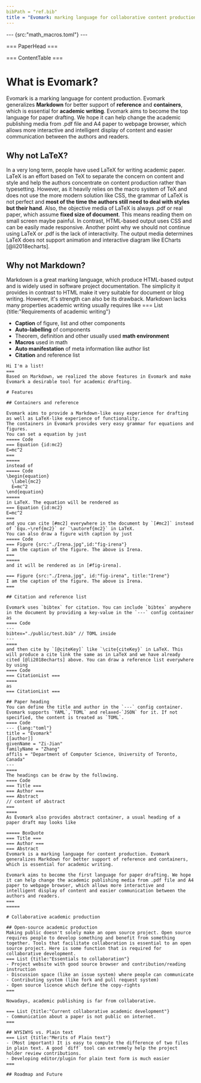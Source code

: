 ```yaml
---
bibPath = "ref.bib"
title = "Evomark: marking language for collaborative content production"
---
```

--- {src:"math_macros.toml"} ---

=== PaperHead ===

=== ContentTable ===

# What is Evomark?
Evomark is a marking language for content production. Evomark generalizes **Markdown** for better support of **reference** and **containers**, which is essential for **academic writing**. 
Evomark aims to become the top language for paper drafting. We hope it can help change the academic publishing media from .pdf file and A4 paper to webpage browser, which allows more interactive and intelligent display of content and easier communication between the authors and readers.

## Why not LaTeX?

In a very long term, people have used LaTeX for writing academic paper. LaTeX is an effort based on TeX to separate the concern on content and style and help the authors concentrate on content production rather than typesetting. 
However, as it heavily relies on the macro system of TeX and does not use the more modern solution like CSS, the grammar of LaTeX is not perfect and **most of the time the authors still need to deal with styles but their hand**. 
Also, the objective media of LaTeX is always .pdf or real paper, which assume **fixed size of document**. This means reading them on small screen maybe painful. In contrast, HTML-based output uses CSS and can be easily made responsive.
Another point why we should not continue using LaTeX or .pdf is the lack of interactivity. The output media determines LaTeX does not support animation and interactive diagram like ECharts [@li2018echarts].

## Why not Markdown?

Markdown is a great marking language, which produce HTML-based output and is widely used in software project documentation. 
The simplicity it provides in contrast to HTML make it very suitable for document or blog writing. 
However, it's strength can also be its drawback. 
Markdown lacks many properties academic writing usually requires like
=== List {title:"Requirements of academic writing"}
- **Caption** of figure, list and other components
- **Auto-labelling** of components
- Theorem, definition and other usually used **math environment**
- **Macros** used in math
- **Auto manifestation** of meta information like author list
- **Citation** and reference list
~~~~
Hi I'm a list!
===
Based on Markdown, we realized the above features in Evomark and make Evomark a desirable tool for academic drafting.  

# Features

## Containers and reference

Evomark aims to provide a Markdown-like easy experience for drafting as well as LaTeX-like experience of functionality.
The containers in Evomark provides very easy grammar for equations and figures. 
You can set a equation by just
===== Code
=== Equation {id:mc2}
E=mc^2
===
===== 
instead of
===== Code
\begin{equation}
  \label{mc2}
  E=mc^2
\end{equation}
=====
in LaTeX. The equation will be rendered as 
=== Equation {id:mc2}
E=mc^2
===
and you can cite [#mc2] everywhere in the document by `[#mc2]` instead of `Equ.~\ref{mc2}` or `\autoref{mc2}` in LaTeX. 
You can also draw a figure with caption by just
===== Code
=== Figure {src:"./Irena.jpg",id:"fig-irena"}
I am the caption of the figure. The above is Irena.
===
=====
and it will be rendered as in [#fig-irena].

=== Figure {src:"./Irena.jpg", id:"fig-irena", title:"Irene"} 
I am the caption of the figure. The above is Irena.
===

## Citation and reference list

Evomark uses `bibtex` for citation. You can include `bibtex` anywhere in the document by providing a key-value in the `---` config container as
==== Code
---
bibtex="./public/test.bib" // TOML inside
---
====
and then cite by `[@citeKey]` like `\cite{citeKey}` in LaTeX. This will produce a cite link the same as in LaTeX and we have already cited [@li2018echarts] above. You can draw a reference list everywhere by using
==== Code
=== CitationList ===
====
as
=== CitationList ===

## Paper heading
You can define the title and author in the `---` config container. Evomark supports `YAML`,`TOML` and relaxed-`JSON` for it. If not specified, the content is treated as `TOML`.
==== Code
--- {lang:"toml"}
title = "Evomark"
[[author]]
givenName = "Zi-Jian"
familyName = "Zhang"
affils = "Department of Computer Science, University of Toronto, Canada"
---
==== 
The headings can be draw by the following.
==== Code
=== Title ===
=== Author ===
=== Abstract
// content of abstract
===
====
As Evomark also provides abstract container, a usual heading of a paper draft may looks like

===== BoxQuote
=== Title ===
=== Author ===
=== Abstract
Evomark is a marking language for content production. Evomark generalizes Markdown for better support of reference and containers, which is essential for academic writing. 

Evomark aims to become the first language for paper drafting. We hope it can help change the academic publishing media from .pdf file and A4 paper to webpage browser, which allows more interactive and intelligent display of content and easier communication between the authors and readers. 
===
=====

# Collaborative academic production

## Open-source academic production
Making public doesn't solely make an open source project. Open source requires people to develop something and benefit from something together. Tools that facilitate collaboration is essential to an open source project. Here is some function that is required for collaborative development.
=== List {title:"Essentials to collaboration"}
- Project website with good source browser and contribution/reading instruction
- Discussion space (like an issue system) where people can communicate
- Contributing system (like fork and pull request system)
- Open source licence which define the copy-rights 
===

Nowadays, academic publishing is far from collaborative.

=== List {title:"Current collaborative academic development"} 
- Communication about a paper is not public on internet.
===

## WYSIWYG vs. Plain text
=== List {title:"Merits of Plain text"}
- (Most important) It is easy to compute the difference of two files in plain text. A good `diff` tool can extremely help the project holder review contributions.
- Developing editor/plugin for plain text form is much easier
===

## Roadmap and Future
